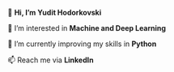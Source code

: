 👋 **Hi, I’m Yudit Hodorkovski**

👀 I’m interested in **Machine and Deep Learning**

🌱 I’m currently improving my skills in **Python**

📫 Reach me via **LinkedIn**

<!---
Yudit-Hod/Yudit-Hod is a ✨ special ✨ repository because its `README.md` (this file) appears on your GitHub profile.
You can click the Preview link to take a look at your changes.
💬 Contact me and feel free to share opinions on my projects
--->
